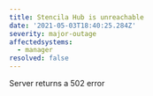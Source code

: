```yaml
---
title: Stencila Hub is unreachable
date: '2021-05-03T18:40:25.284Z'
severity: major-outage
affectedsystems:
  - manager
resolved: false
---
```

Server returns a 502 error

<!--- language code: en -->
